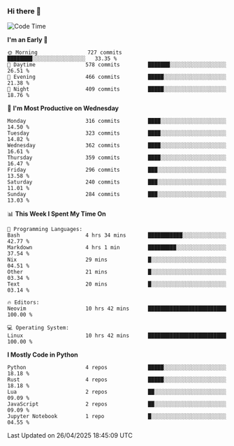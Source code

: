 ### Hi there 👋
<!--START_SECTION:waka-->
![Code Time](http://img.shields.io/badge/Code%20Time-556%20hrs%2054%20mins-blue)

**I'm an Early 🐤** 

```text
🌞 Morning                727 commits         ████████░░░░░░░░░░░░░░░░░   33.35 % 
🌆 Daytime                578 commits         ███████░░░░░░░░░░░░░░░░░░   26.51 % 
🌃 Evening                466 commits         █████░░░░░░░░░░░░░░░░░░░░   21.38 % 
🌙 Night                  409 commits         █████░░░░░░░░░░░░░░░░░░░░   18.76 % 
```
📅 **I'm Most Productive on Wednesday** 

```text
Monday                   316 commits         ████░░░░░░░░░░░░░░░░░░░░░   14.50 % 
Tuesday                  323 commits         ████░░░░░░░░░░░░░░░░░░░░░   14.82 % 
Wednesday                362 commits         ████░░░░░░░░░░░░░░░░░░░░░   16.61 % 
Thursday                 359 commits         ████░░░░░░░░░░░░░░░░░░░░░   16.47 % 
Friday                   296 commits         ███░░░░░░░░░░░░░░░░░░░░░░   13.58 % 
Saturday                 240 commits         ███░░░░░░░░░░░░░░░░░░░░░░   11.01 % 
Sunday                   284 commits         ███░░░░░░░░░░░░░░░░░░░░░░   13.03 % 
```


📊 **This Week I Spent My Time On** 

```text
💬 Programming Languages: 
Bash                     4 hrs 34 mins       ███████████░░░░░░░░░░░░░░   42.77 % 
Markdown                 4 hrs 1 min         █████████░░░░░░░░░░░░░░░░   37.54 % 
Nix                      29 mins             █░░░░░░░░░░░░░░░░░░░░░░░░   04.51 % 
Other                    21 mins             █░░░░░░░░░░░░░░░░░░░░░░░░   03.34 % 
Text                     20 mins             █░░░░░░░░░░░░░░░░░░░░░░░░   03.14 % 

🔥 Editors: 
Neovim                   10 hrs 42 mins      █████████████████████████   100.00 % 

💻 Operating System: 
Linux                    10 hrs 42 mins      █████████████████████████   100.00 % 
```

**I Mostly Code in Python** 

```text
Python                   4 repos             █████░░░░░░░░░░░░░░░░░░░░   18.18 % 
Rust                     4 repos             █████░░░░░░░░░░░░░░░░░░░░   18.18 % 
Lua                      2 repos             ██░░░░░░░░░░░░░░░░░░░░░░░   09.09 % 
JavaScript               2 repos             ██░░░░░░░░░░░░░░░░░░░░░░░   09.09 % 
Jupyter Notebook         1 repo              █░░░░░░░░░░░░░░░░░░░░░░░░   04.55 % 
```




 Last Updated on 26/04/2025 18:45:09 UTC
<!--END_SECTION:waka-->

<!--
**YoganshSharma/YoganshSharma** is a ✨ _special_ ✨ repository because its `README.md` (this file) appears on your GitHub profile.

Here are some ideas to get you started:

- 🔭 I’m currently working on ...
- 🌱 I’m currently learning ...
- 👯 I’m looking to collaborate on ...
- 🤔 I’m looking for help with ...
- 💬 Ask me about ...
- 📫 How to reach me: ...
- 😄 Pronouns: ...
- ⚡ Fun fact: ...
-->
